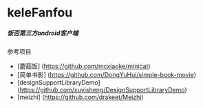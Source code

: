 # keleFanfou
##### 饭否第三方android客户端

参考项目
* [蘑菇饭] (https://github.com/mcxiaoke/minicat)
* [简单书影] (https://github.com/DongYuHui/simple-book-movie)
* [designSupportLibraryDemo] (https://github.com/xuyisheng/DesignSupportLibraryDemo)
* [meizhi] (https://github.com/drakeet/Meizhi)
